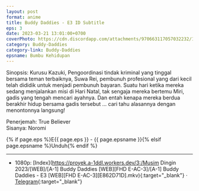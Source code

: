 ```yaml
---
layout: post
format: anime
title: Buddy Daddies - E3 ID Subtitle
eps: 3
date: 2023-03-21 13:01:00+0700
coverPhoto: https://cdn.discordapp.com/attachments/970663117057032232/1087614258319216721/mpv-shot0214.jpg
category: Buddy-Daddies
category-link: Buddy-Daddies
epsname: Bumbu Kehidupan
---
```


Sinopsis: Kurusu Kazuki, Pengoordinasi tindak kriminal yang tinggal bersama teman terbaiknya, Suwa Rei, pembunuh profesional yang dari kecil telah dididik untuk menjadi pembunuh bayaran. Suatu hari ketika mereka sedang menjalankan misi di Hari Natal, tak sengaja mereka bertemu Miri, gadis yang tengah mencari ayahnya. Dan entah kenapa mereka berdua berakhir hidup bersama gadis tersebut ... cari tahu alasannya dengan menontonnya langsung!

Penerjemah: True Believer<br>
Sisanya: Noromi<br>

{% if page.eps %}E{{ page.eps }} - {{ page.epsname }}{% elsif page.epsname %}Unduh{% endif %}

---
- 1080p: [Index](https://proyek.a-1ddl.workers.dev/3:/Musim Dingin 2023/[WEB]/[A-1] Buddy Daddies [WEB][FHD E-AC-3]/[A-1] Buddy Daddies - E3 [WEB][FHD E-AC-3][E862D71D].mkv){:target="_blank"} &middot; [Telegram](https://t.me/a1fansubweeklies/246){:target="_blank"} 
